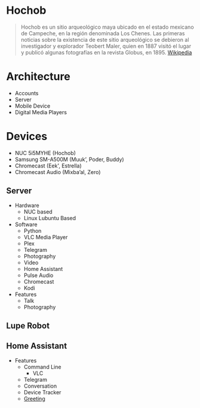 # Hochob

> Hochob es un sitio arqueológico maya ubicado en el estado mexicano de Campeche, en la región denominada Los Chenes. Las primeras noticias sobre la existencia de este sitio arqueológico se debieron al investigador y explorador Teobert Maler, quien en 1887 visitó el lugar y publicó algunas fotografías en la revista Globus, en 1895. [Wikipedia](https://es.wikipedia.org/wiki/Hochob)

# Architecture

- Accounts
- Server
- Mobile Device
- Digital Media Players

# Devices

- NUC 5i5MYHE (Hochob)
- Samsung SM-A500M (Muuk’, Poder, Buddy)
- Chromecast (Eek', Estrella)
- Chromecast Audio (Mixba’al, Zero)

## Server

- Hardware
  - NUC based
  - Linux Lubuntu Based
- Software
  - Python
  - VLC Media Player
  - Plex
  - Telegram
  - Photography
  - Video
  - Home Assistant
  - Pulse Audio
  - Chromecast
  - Kodi
- Features
  - Talk
  - Photography

## Lupe Robot



## Home Assistant

- Features
  - Command Line
    - VLC
  - Telegram
  - Conversation
  - Device Tracker
  - [Greeting](http://philhawthorne.com/j-a-r-v-i-s-inspired-announcementgreeting-for-home-assistant/)

